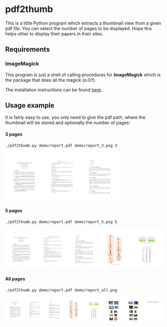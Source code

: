 # pdf2thumb

This is a little Python program which extracts a thumbnail view from a given pdf file. You can select the  number of pages to be displayed. Hope this helps other to display their papers in their sites.



## Requirements

### ImageMagick

This program is just a shell of calling procedures for **ImageMagick** which is the package that does all the magick (o.O?). 

The installation instructions can be found [here](https://www.imagemagick.org/script/binary-releases.php).



## Usage example

It is fairly easy to use, you only need to give the pdf path, where the thumbnail will be stored and optionally the number of pages:

#### 3 pages

```
./pdf2thumb.py demo/report.pdf demo/report_3.png 3
```

![](demo/report_3.png)

#### 5 pages

```
./pdf2thumb.py demo/report.pdf demo/report_5.png 5
```

![](demo/report_5.png)

#### All pages

```
./pdf2thumb.py demo/report.pdf demo/report_all.png
```

![](demo/report_all.png)